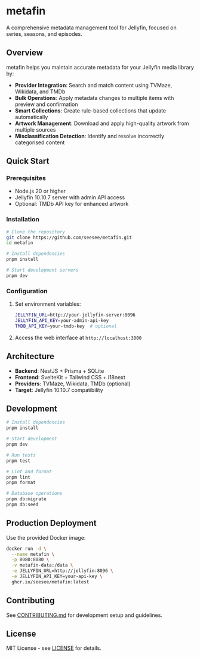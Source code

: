 # metafin

A comprehensive metadata management tool for Jellyfin, focused on series, seasons, and episodes.

## Overview

metafin helps you maintain accurate metadata for your Jellyfin media library by:

- **Provider Integration**: Search and match content using TVMaze, Wikidata, and TMDb
- **Bulk Operations**: Apply metadata changes to multiple items with preview and confirmation
- **Smart Collections**: Create rule-based collections that update automatically
- **Artwork Management**: Download and apply high-quality artwork from multiple sources
- **Misclassification Detection**: Identify and resolve incorrectly categorised content

## Quick Start

### Prerequisites

- Node.js 20 or higher
- Jellyfin 10.10.7 server with admin API access
- Optional: TMDb API key for enhanced artwork

### Installation

```bash
# Clone the repository
git clone https://github.com/seesee/metafin.git
cd metafin

# Install dependencies
pnpm install

# Start development servers
pnpm dev
```

### Configuration

1. Set environment variables:

   ```bash
   JELLYFIN_URL=http://your-jellyfin-server:8096
   JELLYFIN_API_KEY=your-admin-api-key
   TMDB_API_KEY=your-tmdb-key  # optional
   ```

2. Access the web interface at `http://localhost:3000`

## Architecture

- **Backend**: NestJS + Prisma + SQLite
- **Frontend**: SvelteKit + Tailwind CSS + i18next
- **Providers**: TVMaze, Wikidata, TMDb (optional)
- **Target**: Jellyfin 10.10.7 compatibility

## Development

```bash
# Install dependencies
pnpm install

# Start development
pnpm dev

# Run tests
pnpm test

# Lint and format
pnpm lint
pnpm format

# Database operations
pnpm db:migrate
pnpm db:seed
```

## Production Deployment

Use the provided Docker image:

```bash
docker run -d \
  --name metafin \
  -p 8080:8080 \
  -v metafin-data:/data \
  -e JELLYFIN_URL=http://jellyfin:8096 \
  -e JELLYFIN_API_KEY=your-api-key \
  ghcr.io/seesee/metafin:latest
```

## Contributing

See [CONTRIBUTING.md](CONTRIBUTING.md) for development setup and guidelines.

## License

MIT License - see [LICENSE](LICENSE) for details.
